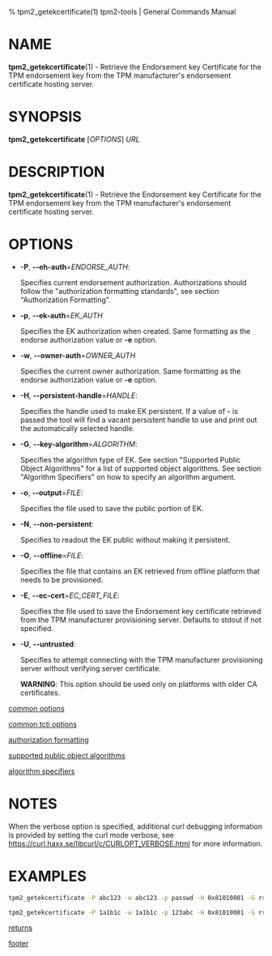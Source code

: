 % tpm2_getekcertificate(1) tpm2-tools | General Commands Manual

# NAME

**tpm2_getekcertificate**(1) - Retrieve the Endorsement key Certificate for the TPM
endorsement key from the TPM manufacturer's endorsement certificate hosting
server.

# SYNOPSIS

**tpm2_getekcertificate** [*OPTIONS*] _URL_

# DESCRIPTION

**tpm2_getekcertificate**(1) - Retrieve the Endorsement key Certificate for
the TPM endorsement key from the TPM manufacturer's endorsement certificate hosting
server.

# OPTIONS

  * **-P**, **\--eh-auth**=_ENDORSE\_AUTH_:

    Specifies current endorsement authorization.
    Authorizations should follow the "authorization formatting standards", see
    section "Authorization Formatting".

  * **-p**, **\--ek-auth**=_EK\_AUTH_

    Specifies the EK authorization when created.
    Same formatting as the endorse authorization value or **-e** option.

  * **-w**, **\--owner-auth**=_OWNER\_AUTH_

    Specifies the current owner authorization.
    Same formatting as the endorse authorization value or **-e** option.

  * **-H**, **\--persistent-handle**=_HANDLE_:

    Specifies the handle used to make EK  persistent.
    If a value of **-** is passed the tool will find a vacant persistent handle
    to use and print out the automatically selected handle.

  * **-G**, **\--key-algorithm**=_ALGORITHM_:

    Specifies the algorithm type of EK.
    See section "Supported Public Object Algorithms" for a list of supported
    object algorithms. See section "Algorithm Specifiers" on how to specify
    an algorithm argument.

  * **-o**, **\--output**=_FILE_:

    Specifies the file used to save the public portion of EK.

  * **-N**, **\--non-persistent**:

    Specifies to readout the EK public without making it persistent.

  * **-O**, **\--offline**=_FILE_:

    Specifies the file that contains an EK retrieved from offline
    platform that needs to be provisioned.

  * **-E**, **\--ec-cert**=_EC\_CERT\_FILE_:

    Specifies the file used to save the Endorsement key certificate retrieved from
    the TPM manufacturer provisioning server. Defaults to stdout if not
    specified.

  * **-U**, **\--untrusted**:

    Specifies to attempt connecting with the TPM manufacturer provisioning server
    without verifying server certificate.

    **WARNING**: This option should be used only on platforms with older CA certificates.

[common options](common/options.md)

[common tcti options](common/tcti.md)

[authorization formatting](common/authorizations.md)

[supported public object algorithms](common/object-alg.md)

[algorithm specifiers](common/alg.md)

# NOTES

When the verbose option is specified, additional curl debugging information is
provided by setting the curl mode verbose, see
<https://curl.haxx.se/libcurl/c/CURLOPT_VERBOSE.html> for more information.

# EXAMPLES

```bash
tpm2_getekcertificate -P abc123 -w abc123 -p passwd -H 0x81010001 -G rsa -O -N -U -E ECcert.bin -o ek.bin https://tpm.manufacturer.com/ekcertserver/

tpm2_getekcertificate -P 1a1b1c -w 1a1b1c -p 123abc -H 0x81010001 -G rsa -O -N -U -E ECcert.bin -o ek.bin https://tpm.manufacturer.com/ekcertserver/
```

[returns](common/returns.md)

[footer](common/footer.md)

